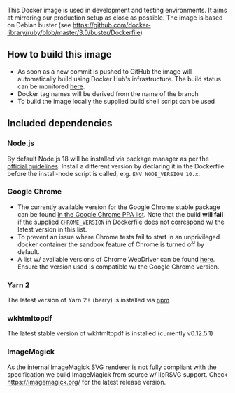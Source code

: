 This Docker image is used in development and testing environments. It aims at mirroring our production setup as close as possible. The image is based on Debian buster (see https://github.com/docker-library/ruby/blob/master/3.0/buster/Dockerfile)

## How to build this image

* As soon as a new commit is pushed to GitHub the image will automatically build using Docker Hub's infrastructure. The build status can be monitored [here](https://hub.docker.com/r/aventurini/ci-ruby/builds).
* Docker tag names will be derived from the name of the branch
* To build the image locally the supplied build shell script can be used

## Included dependencies

### Node.js

By default Node.js 18 will be installed via package manager as per the [official guidelines](https://nodejs.org/en/download/package-manager/#debian-and-ubuntu-based-linux-distributions). Install a different version by declaring it in the Dockerfile before the install-node script is called, e.g. `ENV NODE_VERSION 10.x`.

### Google Chrome

* The currently available version for the Google Chrome stable package can be found [in the Google Chrome PPA list](https://www.ubuntuupdates.org/package/google_chrome/stable/main/base/google-chrome-stable). Note that the build **will fail** if the supplied `CHROME_VERSION` in Dockerfile does not correspond w/ the latest version in this list.
* To prevent an issue where Chrome tests fail to start in an unprivileged docker container the sandbox feature of Chrome is turned off by default.
* A list w/ available versions of Chrome WebDriver can be found [here](https://sites.google.com/chromium.org/driver/). Ensure the version used is compatible w/ the Google Chrome version.

### Yarn 2

The latest version of Yarn 2+ (berry) is installed via [npm](https://yarnpkg.com/getting-started/install)

### wkhtmltopdf

The latest stable version of wkhtmltopdf is installed (currently v0.12.5.1)

### ImageMagick

As the internal ImageMagick SVG renderer is not fully compliant with the specification we build ImageMagick from source w/ libRSVG support. Check https://imagemagick.org/ for the latest release version.
